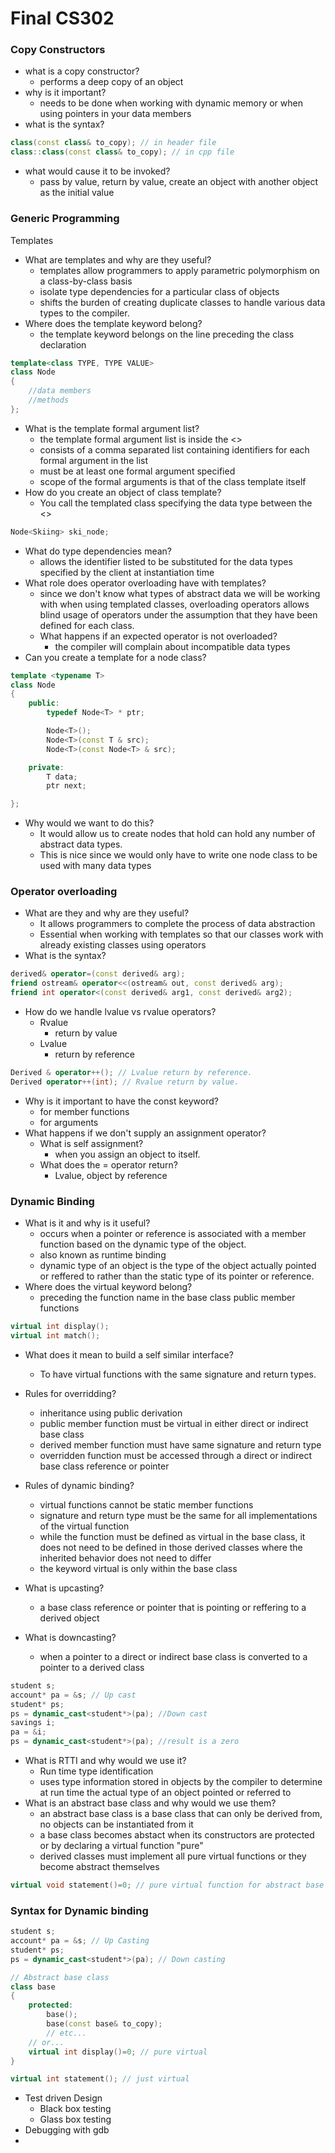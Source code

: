 # Final CS302

### Copy Constructors
- what is a copy constructor?
  - performs a deep copy of an object
- why is it important?
  - needs to be done when working with dynamic memory or when using pointers in your data members
- what is the syntax?
```c++
class(const class& to_copy); // in header file
class::class(const class& to_copy); // in cpp file
```
- what would cause it to be invoked?
  - pass by value, return by value, create an object with another object as the initial value 


### Generic Programming 
Templates
- What are templates and why are they useful?
    - templates allow programmers to apply parametric polymorphism on a class-by-class basis
    - isolate type dependencies for a particular class of objects
    - shifts the burden of creating duplicate classes to handle various data types to the compiler.
- Where does the template keyword belong?
    - the template keyword belongs on the line preceding the class declaration
```c++
template<class TYPE, TYPE VALUE>
class Node
{
    //data members
    //methods
};
```
- What is the template formal argument list?
    - the template formal argument list is inside the <>
    - consists of a comma separated list containing identifiers for each formal argument in the list
    - must be at least one formal argument specified
    - scope of the formal arguments is that of the class template itself
- How do you create an object of class template?
    - You call the templated class specifying the data type between the <>
```c++
Node<Skiing> ski_node;
```

- What do type dependencies mean?
    - allows the identifier listed to be substituted for the data types specified by the client at instantiation time
- What role does operator overloading have with templates?
    - since we don't know what types of abstract data we will be working with when using templated classes, overloading operators allows blind usage of operators under the assumption that they have been defined for each class. 
    - What happens if an expected operator is not overloaded?
        - the compiler will complain about incompatible data types
- Can you create a template for a node class?
```c++
template <typename T>
class Node
{
    public:
        typedef Node<T> * ptr;

        Node<T>();
        Node<T>(const T & src);
        Node<T>(const Node<T> & src);

    private:
        T data;
        ptr next;

};
```

- Why would we want to do this?
    - It would allow us to create nodes that hold can hold any number of abstract data types. 
    - This is nice since we would only have to write one node class to be used with many data types

### Operator overloading
- What are they and why are they useful?
    - It allows programmers to complete the process of data abstraction
    - Essential when working with templates so that our classes work with already existing classes using operators
- What is the syntax?
```c++
derived& operator=(const derived& arg);
friend ostream& operator<<(ostream& out, const derived& arg);
friend int operator<(const derived& arg1, const derived& arg2);
```
- How do we handle lvalue vs rvalue operators? 
    - Rvalue
        - return by value
    - Lvalue 
        - return by reference
```c++
Derived & operator++(); // Lvalue return by reference.
Derived operator++(int); // Rvalue return by value.
```
- Why is it important to have the const keyword?
    - for member functions
    - for arguments
- What happens if we don't supply an assignment operator?
    - What is self assignment?
        - when you assign an object to itself.
    - What does the = operator return?
        - Lvalue, object by reference


### Dynamic Binding
- What is it and why is it useful?
    - occurs when a pointer or reference is associated with a member function based on the dynamic type of the object.
    - also known as runtime binding
    - dynamic type of an object is the type of the object actually pointed or reffered to rather than the static type of its pointer or reference.
- Where does the virtual keyword belong?
    - preceding the function name in the base class public member functions
```c++
virtual int display();
virtual int match();
```
- What does it mean to build a self similar interface?
    - To have virtual functions with the same signature and return types.
- Rules for overridding?
    - inheritance using public derivation
    - public member function must be virtual in either direct or indirect base class
    - derived member function must have same signature and return type
    - overridden function must be accessed through a direct or indirect base class reference or pointer

- Rules of dynamic binding?
    - virtual functions cannot be static member functions
    - signature and return type must be the same for all implementations of the virtual function
    - while the function must be defined as virtual in the base class, it does not need to be defined in those derived classes where the inherited behavior does not need to differ
    - the keyword virtual is only within the base class

- What is upcasting?
    - a base class reference or pointer that is pointing or reffering to a derived object
- What is downcasting?
    - when a pointer to a direct or indirect base class is converted to a pointer to a derived class
```c++
student s;
account* pa = &s; // Up cast
student* ps;
ps = dynamic_cast<student*>(pa); //Down cast
savings i;
pa = &i;
ps = dynamic_cast<student*>(pa); //result is a zero
```
- What is RTTI and why would we use it?
    - Run time type identification 
    - uses type information stored in objects by the compiler to determine at run time the actual type of an object pointed or referred to
- What is an abstract base class and why would we use them?
    - an abstract base class is a base class that can only be derived from, no objects can be instantiated from it
    - a base class becomes abstact when its constructors are protected or by declaring a virtual function "pure"
    - derived classes must implement all  pure virtual functions or they become abstract themselves
```c++
virtual void statement()=0; // pure virtual function for abstract base class
```

### Syntax for Dynamic binding
```c++
student s;
account* pa = &s; // Up Casting
student* ps;
ps = dynamic_cast<student*>(pa); // Down casting

// Abstract base class
class base
{
    protected: 
        base();
        base(const base& to_copy);
        // etc...
    // or...
    virtual int display()=0; // pure virtual
}

virtual int statement(); // just virtual
```




- Test driven Design 
    - Black box testing
    - Glass box testing
- Debugging with gdb
- 

